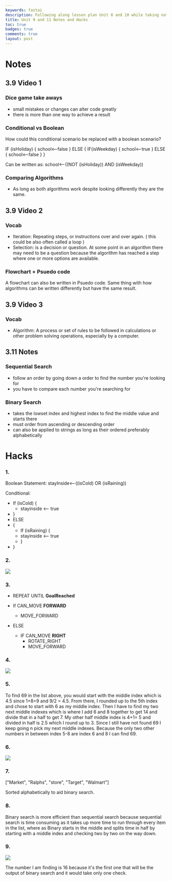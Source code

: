 ```yaml
---
keywords: fastai
description: Following along lesson plan Unit 8 and 10 while taking notes and doing the Hacks.
title: Unit 9 and 11 Notes and Hacks
toc: true 
badges: true
comments: true
layout: post
---
```


# Notes

## 3.9 Video 1

### Dice game take aways

- small mistakes or changes can alter code greatly
- there is more than one way to achieve a result

### Conditional vs Boolean

How could this conditional scenario be replaced with a boolean scenario?

IF (isHoliday)
{
school⟵false
}
ELSE
{
IF(isWeekday)
{
school⟵true
}
ELSE
{
school⟵false
}
}

Can be written as: school⟵((NOT (isHoliday)) AND (isWeekday))

### Comparing Algorithms

- As long as both algorithms work despite looking differently they are the same.


## 3.9 Video 2

### Vocab

- Iteration: Repeating steps, or instructions over and over again. ( this could be also often called a loop )
- Selection: is a decision or question. At some point in an algorithm there may need to be a question because the algorithm has reached a step where one or more options are available.

### Flowchart + Psuedo code

A flowchart can also be written in Psuedo code. Same thing with how algorithms can be written differently but have the same result.

## 3.9 Video 3

### Vocab

- Algorithm: A process or set of rules to be followed in calculations or other problem solving operations, especially by a computer.

## 3.11 Notes

### Sequential Search

- follow an order by going down a order to find the number you're looking for 
- you have to compare each number you're searching for

### Binary Search

- takes the lowset index and highest index to find the middle value and starts there
- must order from ascending or descending order 
- can also be applied to strings as long as their ordered preferably alphabetically

# Hacks

### 1.

Boolean Statement: stayInside⟵((isCold) OR (isRaining))

Conditional:

- If (isCold) {
    - stayinside ⟵ true
- }
- ELSE
- {
    - If (isRaining) {
    - stayinside ⟵ true
    - }
- }

### 2. 

![]({{site.baseurl}}/images/3-9to3-11code.jpg)

### 3.

- REPEAT UNTIL **GoalReached**

- If CAN_MOVE **FORWARD**
    - MOVE_FORWARD
- ELSE
    - IF CAN_MOVE **RIGHT**
        - ROTATE_RIGHT
        - MOVE_FORWARD

### 4. 

![]({{site.baseurl}}/images/list.jpg)

### 5. 

To find 69 in the list above, you would start with the middle index which is 4.5 since 1+8=9 and 9/2 = 4.5. From there, I rounded up to the 5th index and chose to start with 6 as my middle index. Then I have to find my two next middle indexes which is where I add 6 and 8 together to get 14 and divide that in a half to get 7. My other half middle index is 4+1= 5 and divided in half is 2.5 which I round up to 3. Since I still have not found 69 I keep going n pick my next middle indexes. Because the only two other numbers in between index 5-8 are index 6 and 8 I can find 69. 

### 6. 

![]({{site.baseurl}}/images/list3.jpeg)

### 7. 

["Market", "Ralphs", "store", "Target", "Walmart"]

Sorted alphabetically to aid binary search.

### 8.

Binary search is more efficient than sequential search because sequential search is time consuming as it takes up more time to run through every item in the list, where as Binary starts in the middle and splits time in half by starting with a middle index and checking two by two on the way down.

### 9. 

![]({{site.baseurl}}/images/list2.jpg)

The number I am finding is 16 because it's the first one that will be the output of binary search and it would take only one check. 


